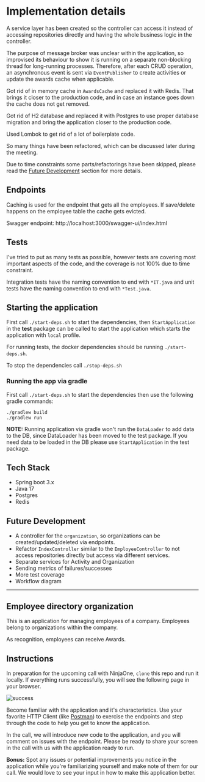 # Implementation details

A service layer has been created so the controller can access it instead of accessing repositories directly and having the whole business logic in the controller.

The purpose of message broker was unclear within the application, so improvised its behaviour to show it is running on a separate non-blocking thread for long-running processes. Therefore, after each CRUD operation, an asynchronous event is sent via `EventPublisher` to create activities or update the awards cache when applicable.

Got rid of in memory cache in `AwardsCache` and replaced it with Redis. That brings it closer to the production code, and in case an instance goes down the cache does not get removed.

Got rid of H2 database and replaced it with Postgres to use proper database migration and bring the application closer to the production code.

Used Lombok to get rid of a lot of boilerplate code.

So many things have been refactored, which can be discussed later during the meeting.

Due to time constraints some parts/refactorings have been skipped, please read the [Future Development](#future-development) section for more details.

## Endpoints

Caching is used for the endpoint that gets all the employees. If save/delete happens on the employee table the cache gets evicted.

Swagger endpoint: http://localhost:3000/swagger-ui/index.html

## Tests

I've tried to put as many tests as possible, however tests are covering most important aspects of the code, and the coverage is not 100% due to time constraint.

Integration tests have the naming convention to end with `*IT.java` and unit tests have the naming convention to end with `*Test.java`.

## Starting the application

First call `./start-deps.sh` to start the dependencies, then `StartApplication` in the **test** package can be called to start the application which starts the application with `local` profile.

For running tests, the docker dependencies should be running `./start-deps.sh`.

To stop the dependencies call `./stop-deps.sh`

### Running the app via gradle
First call `./start-deps.sh` to start the dependencies then use the following gradle commands:
```
./gradlew build
./gradlew run
```
**NOTE:** Running application via gradle won't run the `DataLoader` to add data to the DB, since DataLoader has been moved to the test package. If you need data to be loaded in the DB please use `StartApplication` in the test package.


## Tech Stack

- Spring boot 3.x
- Java 17
- Postgres
- Redis

## Future Development

- A controller for the `organization`, so organizations can be created/updated/deleted via endpoints.
- Refactor `IndexController` similar to the `EmployeeController` to not access repositories directly but access via different services.
- Separate services for Activity and Organization
- Sending metrics of failures/successes
- More test coverage
- Workflow diagram


---------
## Employee directory organization

This is an application for managing employees of a company. Employees belong to organizations within the company.

As recognition, employees can receive Awards.

## Instructions

In preparation for the upcoming call with NinjaOne, `clone` this repo and run it locally. If everything runs successfully, you will see the following page in your browser.

![success](success.png)

Become familiar with the application and it's characteristics. Use your favorite HTTP Client (like [Postman](https://www.postman.com/)) to exercise the endpoints and step through the code to help you get to know the application.

In the call, we will introduce new code to the application, and you will comment on issues with the endpoint. Please be ready to share your screen in the call with us with the application ready to run.

**Bonus:** Spot any issues or potential improvements you notice in the application while you're familiarizing yourself and make note of them for our call. We would love to see your input in how to make this application better.
